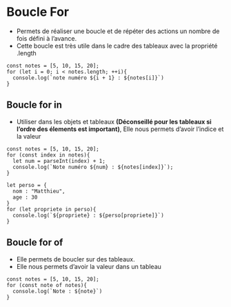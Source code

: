 # Boucle For
* Permets de réaliser une boucle et de répéter des actions un nombre de fois défini à l’avance.
* Cette boucle est très utile dans le cadre des tableaux avec la propriété .length

```
const notes = [5, 10, 15, 20];
for (let i = 0; i < notes.length; ++i){
  console.log(`note numéro ${i + 1} : ${notes[i]}`)
}
```

## Boucle for in

* Utiliser dans les objets et tableaux **(Déconseillé pour les tableaux si l’ordre des élements est important)**, Elle nous permets d’avoir l’indice et la valeur

```
const notes = [5, 10, 15, 20];
for (const index in notes){
  let num = parseInt(index) + 1;
  console.log(`Note numéro ${num} : ${notes[index]}`);
}
```
```
let perso = {
  nom : "Matthieu",
  age : 30
}
for (let propriete in perso){
  console.log(`${propriete} : ${perso[propriete]}`)
}
```

## Boucle for of
* Elle permets de boucler sur des tableaux. 
* Elle nous permets d’avoir la valeur dans un tableau

```
const notes = [5, 10, 15, 20];
for (const note of notes){
  console.log(`Note : ${note}`)
}
```